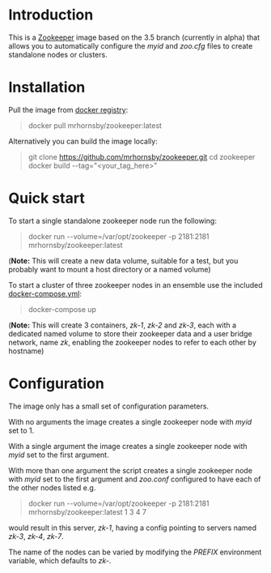# Introduction

This is a [Zookeeper](https://zookeeper.apache.org) image based on the 3.5 branch (currently in alpha) that allows you to automatically configure the *myid* and *zoo.cfg* files to create standalone nodes or clusters.

# Installation

Pull the image from [docker registry](https://hub.docker.com/r/mrhornsby/zookeeper/):

> docker pull mrhornsby/zookeeper:latest

Alternatively you can build the image locally:

> git clone https://github.com/mrhornsby/zookeeper.git
> cd zookeeper
> docker build --tag="&lt;your_tag_here&gt;"

# Quick start

To start a single standalone zookeeper node run the following:

> docker run --volume=/var/opt/zookeeper -p 2181:2181 mrhornsby/zookeeper:latest

(**Note:** This will create a new data volume, suitable for a test, but you probably want to mount a host directory or a named volume)

To start a cluster of three zookeeper nodes in an ensemble use the included [docker-compose.yml](docker-compose.yml):

> docker-compose up

(**Note:** This will create 3 containers, *zk-1*, *zk-2* and *zk-3*, each with a dedicated named volume to store their zookeeper data and a user bridge network, name *zk*, enabling the zookeeper nodes to refer to each other by hostname)

# Configuration

The image only has a small set of configuration parameters.

With no arguments the image creates a single zookeeper node with *myid* set to 1.

With a single argument the image creates a single zookeeper node with *myid* set to the first argument.

With more than one argument the script creates a single zookeeper node with *myid* set to the first argument and *zoo.conf* configured to have each of the other nodes listed e.g.

> docker run --volume=/var/opt/zookeeper -p 2181:2181 mrhornsby/zookeeper:latest 1 3 4 7

would result in this server, *zk-1*, having a config pointing to servers named *zk-3*, *zk-4*, *zk-7*.

The name of the nodes can be varied by modifying the *PREFIX* environment variable, which defaults to *zk-*.
